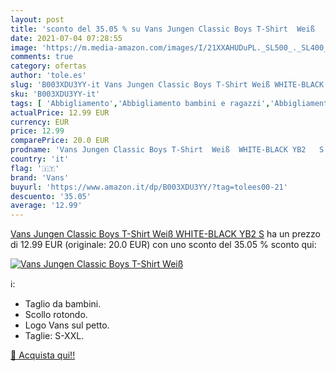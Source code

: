 ```yaml
---
layout: post
title: 'sconto del 35.05 % su Vans Jungen Classic Boys T-Shirt  Weiß    '
date: 2021-07-04 07:28:55
image: 'https://m.media-amazon.com/images/I/21XXAHUDuPL._SL500_._SL400_.jpg'
comments: true
category: ofertas
author: 'tole.es'
slug: 'B003XDU3YY-it Vans Jungen Classic Boys T-Shirt Weiß WHITE-BLACK YB2 S'
sku: 'B003XDU3YY-it'
tags: [ 'Abbigliamento','Abbigliamento bambini e ragazzi','Abbigliamento sportivo per bambini e ragazzi','Camicie e t-shirt bambini e ragazzi','T-shirt bambini e ragazzi','T-shirt, polo e camicie per bambini e ragazzi','vans', ]
actualPrice: 12.99 EUR
currency: EUR
price: 12.99
comparePrice: 20.0 EUR
prodname: 'Vans Jungen Classic Boys T-Shirt  Weiß  WHITE-BLACK YB2   S'
country: 'it'
flag: '🇮🇹'
brand: 'Vans'
buyurl: 'https://www.amazon.it/dp/B003XDU3YY/?tag=tolees00-21'
descuento: '35.05'
average: '12.99'
---
```


[Vans Jungen Classic Boys T-Shirt  Weiß  WHITE-BLACK YB2   S](https://www.amazon.it/dp/B003XDU3YY/?tag=tolees00-21) ha un prezzo di 12.99 EUR (originale: 20.0 EUR) con uno sconto del 35.05 % sconto qui:

[![Vans Jungen Classic Boys T-Shirt  Weiß  ](https://m.media-amazon.com/images/I/21XXAHUDuPL._SL500_._SL400_.jpg)](https://www.amazon.it/dp/B003XDU3YY/?tag=tolees00-21)

ℹ️:

- Taglio da bambini.
- Scollo rotondo.
- Logo Vans sul petto.
- Taglie: S-XXL.

[🛒 Acquista qui!!](https://www.amazon.it/dp/B003XDU3YY/?tag=tolees00-21)
